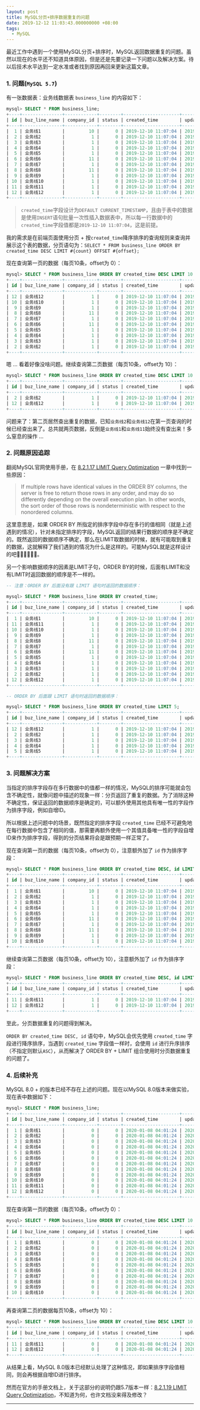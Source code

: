 ```yaml
---
layout: post
title: MySQL分页+排序数据重复的问题
date: 2019-12-12 11:03:43.000000000 +08:00
tags: 
  - MySQL
---
```


最近工作中遇到一个使用MySQL分页+排序时，MySQL返回数据重复的问题。虽然以现在的水平还不知道具体原因，但是还是先要记录一下问题以及解决方案。待以后技术水平达到一定水准或者找到原因再回来更新这篇文章。

### 1. 问题(`MySQL 5.7`)

有一张数据表：业务线数据表 `business_line` 的内容如下：

```sql
mysql> SELECT * FROM business_line;
+----+---------------+------------+--------+---------------------+---------------------+
| id | buz_line_name | company_id | status | created_time        | updated_time        |
+----+---------------+------------+--------+---------------------+---------------------+
|  1 | 业务线1        |         10 |      0 | 2019-12-10 11:07:04 | 2019-12-12 10:47:04 |
|  2 | 业务线2        |          1 |      0 | 2019-12-10 11:07:04 | 2019-12-12 11:41:21 |
|  3 | 业务线3        |          1 |      0 | 2019-12-10 11:07:04 | 2019-12-12 11:41:22 |
|  4 | 业务线4        |          1 |      0 | 2019-12-10 11:07:04 | 2019-12-12 11:41:23 |
|  5 | 业务线5        |          1 |      0 | 2019-12-10 11:07:04 | 2019-12-12 11:41:24 |
|  6 | 业务线6        |         11 |      0 | 2019-12-10 11:07:04 | 2019-12-12 11:41:25 |
|  7 | 业务线7        |          1 |      0 | 2019-12-10 11:07:04 | 2019-12-12 11:41:26 |
|  8 | 业务线8        |         11 |      0 | 2019-12-10 11:07:04 | 2019-12-12 11:41:27 |
|  9 | 业务线9        |          1 |      0 | 2019-12-10 11:07:04 | 2019-12-12 11:41:28 |
| 10 | 业务线10       |          1 |      0 | 2019-12-10 11:07:04 | 2019-12-12 11:41:30 |
| 11 | 业务线11       |          1 |      0 | 2019-12-10 11:07:04 | 2019-12-12 11:41:34 |
| 12 | 业务线12       |          1 |      0 | 2019-12-10 11:07:04 | 2019-12-12 11:41:37 |
+----+---------------+------------+--------+---------------------+---------------------+
```

>`created_time`字段设计为`DEFAULT CURRENT_TIMESTAMP`，且由于表中的数据是使用`INSERT`语句批量一次性插入数据表中，所以每一行数据中的`created_time`字段值都是`2019-12-10 11:07:04`，这是前提。

我的需求是在前端页面使用分页 + 按`created_time`降序排序的查询规则来查询并展示这个表的数据，分页语句为：`SELECT * FROM business_line ORDER BY created_time DESC LIMIT #{count} OFFSET #{offset};`

现在查询第一页的数据（每页10条，offset为 0）：

```sql
mysql> SELECT * FROM business_line ORDER BY created_time DESC LIMIT 10 OFFSET 0;
+----+---------------+------------+--------+---------------------+---------------------+
| id | buz_line_name | company_id | status | created_time        | updated_time        |
+----+---------------+------------+--------+---------------------+---------------------+
| 12 | 业务线12       |          1 |      0 | 2019-12-10 11:07:04 | 2019-12-12 11:41:37 |
| 10 | 业务线10       |          1 |      0 | 2019-12-10 11:07:04 | 2019-12-12 11:41:30 |
|  9 | 业务线9        |          1 |      0 | 2019-12-10 11:07:04 | 2019-12-12 11:41:28 |
|  8 | 业务线8        |         11 |      0 | 2019-12-10 11:07:04 | 2019-12-12 11:41:27 |
|  7 | 业务线7        |          1 |      0 | 2019-12-10 11:07:04 | 2019-12-12 11:41:26 |
|  6 | 业务线6        |         11 |      0 | 2019-12-10 11:07:04 | 2019-12-12 11:41:25 |
|  5 | 业务线5        |          1 |      0 | 2019-12-10 11:07:04 | 2019-12-12 11:41:24 |
|  4 | 业务线4        |          1 |      0 | 2019-12-10 11:07:04 | 2019-12-12 11:41:23 |
|  3 | 业务线3        |          1 |      0 | 2019-12-10 11:07:04 | 2019-12-12 11:41:22 |
|  2 | 业务线2        |          1 |      0 | 2019-12-10 11:07:04 | 2019-12-12 11:41:21 |
+----+---------------+------------+--------+---------------------+---------------------+
```

嗯 ... 看着好像没啥问题。继续查询第二页数据（每页10条，offset为 10）：

````sql
mysql> SELECT * FROM business_line ORDER BY created_time DESC LIMIT 10 OFFSET 10;
+----+---------------+------------+--------+---------------------+---------------------+
| id | buz_line_name | company_id | status | created_time        | updated_time        |
+----+---------------+------------+--------+---------------------+---------------------+
|  2 | 业务线2        |          1 |      0 | 2019-12-10 11:07:04 | 2019-12-12 11:41:21 |
| 12 | 业务线12       |          1 |      0 | 2019-12-10 11:07:04 | 2019-12-12 11:41:37 |
+----+---------------+------------+--------+---------------------+---------------------+
````

问题来了：第二页居然查出重复的数据，已知`业务线2`和`业务线12`在第一页查询的时候已经查出来了。总共就两页数据，反倒是`业务线1`和`业务线11`始终没有查出来！多么窒息的操作 ...

### 2. 问题原因追踪

翻阅MySQL官网使用手册，在 [8.2.1.17 LIMIT Query Optimization](https://dev.mysql.com/doc/refman/5.7/en/limit-optimization.html) 一章中找到一些原因：

>If multiple rows have identical values in the ORDER BY columns, the server is free to return those rows in any order, and may do so differently depending on the overall execution plan. In other words, the sort order of those rows is nondeterministic with respect to the nonordered columns.

这里意思是，如果 ORDER BY 所指定的排序字段中存在多行的值相同（就是上述遇到的情况），针对未指定排序的字段，MySQL返回的结果行数据的顺序是不确定的。既然返回的数据顺序不确定，那么在LIMIT取数据的时候，就有可能取到重复的数据，这就解释了我们遇到的情况为什么是这样的。可能MySQL就是这样设计的吧🤷‍♂️🤷‍♂️🤷‍♂️。

另一个影响数据顺序的因素是LIMIT子句，ORDER BY的时候，后面有LIMIT和没有LIMIT时返回数据的顺序是不一样的。

```sql
-- 注意：ORDER BY 后面没有跟 LIMIT 语句时返回的数据顺序：

mysql> SELECT * FROM business_line ORDER BY created_time;
+----+---------------+------------+--------+---------------------+---------------------+
| id | buz_line_name | company_id | status | created_time        | updated_time        |
+----+---------------+------------+--------+---------------------+---------------------+
|  1 | 业务线1        |         10 |      0 | 2019-12-10 11:07:04 | 2019-12-12 10:47:04 |
| 11 | 业务线11       |          1 |      0 | 2019-12-10 11:07:04 | 2019-12-12 11:41:34 |
| 10 | 业务线10       |          1 |      0 | 2019-12-10 11:07:04 | 2019-12-12 11:41:30 |
|  9 | 业务线9        |          1 |      0 | 2019-12-10 11:07:04 | 2019-12-12 11:41:28 |
|  8 | 业务线8        |         11 |      0 | 2019-12-10 11:07:04 | 2019-12-12 11:41:27 |
|  7 | 业务线7        |          1 |      0 | 2019-12-10 11:07:04 | 2019-12-12 11:41:26 |
|  6 | 业务线6        |         11 |      0 | 2019-12-10 11:07:04 | 2019-12-12 11:41:25 |
|  5 | 业务线5        |          1 |      0 | 2019-12-10 11:07:04 | 2019-12-12 11:41:24 |
|  4 | 业务线4        |          1 |      0 | 2019-12-10 11:07:04 | 2019-12-12 11:41:23 |
|  3 | 业务线3        |          1 |      0 | 2019-12-10 11:07:04 | 2019-12-12 11:41:22 |
|  2 | 业务线2        |          1 |      0 | 2019-12-10 11:07:04 | 2019-12-12 11:41:21 |
| 12 | 业务线12       |          1 |      0 | 2019-12-10 11:07:04 | 2019-12-12 11:41:37 |
+----+---------------+------------+--------+---------------------+---------------------+

-- ORDER BY 后面跟 LIMIT 语句时返回的数据顺序：

mysql> SELECT * FROM business_line ORDER BY created_time LIMIT 5;
+----+---------------+------------+--------+---------------------+---------------------+
| id | buz_line_name | company_id | status | created_time        | updated_time        |
+----+---------------+------------+--------+---------------------+---------------------+
| 12 | 业务线12       |          1 |      0 | 2019-12-10 11:07:04 | 2019-12-12 11:41:37 |
|  2 | 业务线2        |          1 |      0 | 2019-12-10 11:07:04 | 2019-12-12 11:41:21 |
|  3 | 业务线3        |          1 |      0 | 2019-12-10 11:07:04 | 2019-12-12 11:41:22 |
|  4 | 业务线4        |          1 |      0 | 2019-12-10 11:07:04 | 2019-12-12 11:41:23 |
|  5 | 业务线5        |          1 |      0 | 2019-12-10 11:07:04 | 2019-12-12 11:41:24 |
+----+---------------+------------+--------+---------------------+---------------------+
```

### 3. 问题解决方案

当指定的排序字段存在多行数据中的值都一样的情况，MySQL的排序可能就会包含不确定性，就像问题中描述的现象一样：分页返回了重复的数据。为了消除这种不确定性，保证返回的数据顺序是确定的，可以额外使用其他具有唯一性的字段作为排序字段，例如自增ID。

所以根据上述问题中的场景，既然指定的排序字段 `created_time` 已经不可避免地在每行数据中包含了相同的值，那需要再额外使用一个其值具备唯一性的字段自增ID来作为排序字段，得到的分页结果将会是跟预期一样正常了。

现在查询第一页的数据（每页10条，offset为 0），注意额外加了 `id` 作为排序字段：

```sql
mysql> SELECT * FROM business_line ORDER BY created_time DESC, id LIMIT 10 OFFSET 0;
+----+---------------+------------+--------+---------------------+---------------------+
| id | buz_line_name | company_id | status | created_time        | updated_time        |
+----+---------------+------------+--------+---------------------+---------------------+
|  1 | 业务线1        |         10 |      0 | 2019-12-10 11:07:04 | 2019-12-12 10:47:04 |
|  2 | 业务线2        |          1 |      0 | 2019-12-10 11:07:04 | 2019-12-12 11:41:21 |
|  3 | 业务线3        |          1 |      0 | 2019-12-10 11:07:04 | 2019-12-12 11:41:22 |
|  4 | 业务线4        |          1 |      0 | 2019-12-10 11:07:04 | 2019-12-12 11:41:23 |
|  5 | 业务线5        |          1 |      0 | 2019-12-10 11:07:04 | 2019-12-12 11:41:24 |
|  6 | 业务线6        |         11 |      0 | 2019-12-10 11:07:04 | 2019-12-12 11:41:25 |
|  7 | 业务线7        |          1 |      0 | 2019-12-10 11:07:04 | 2019-12-12 11:41:26 |
|  8 | 业务线8        |         11 |      0 | 2019-12-10 11:07:04 | 2019-12-12 11:41:27 |
|  9 | 业务线9        |          1 |      0 | 2019-12-10 11:07:04 | 2019-12-12 11:41:28 |
| 10 | 业务线10       |          1 |      0 | 2019-12-10 11:07:04 | 2019-12-12 11:41:30 |
+----+---------------+------------+--------+---------------------+---------------------+
```

继续查询第二页数据（每页10条，offset为 10），注意额外加了 `id` 作为排序字段：

```sql
mysql> SELECT * FROM business_line ORDER BY created_time DESC, id LIMIT 10 OFFSET 10;
+----+---------------+------------+--------+---------------------+---------------------+
| id | buz_line_name | company_id | status | created_time        | updated_time        |
+----+---------------+------------+--------+---------------------+---------------------+
| 11 | 业务线11       |          1 |      0 | 2019-12-10 11:07:04 | 2019-12-12 11:41:34 |
| 12 | 业务线12       |          1 |      0 | 2019-12-10 11:07:04 | 2019-12-12 11:41:37 |
+----+---------------+------------+--------+---------------------+---------------------+
```

至此，分页数据重复的问题得到解决。

`ORDER BY created_time DESC, id` 语句中，MySQL会优先使用 `created_time` 字段进行降序排序，当遇到 `created_time` 字段值一样时，会使用 `id` 进行升序排序（不指定则默认`ASC`），从而解决了 ORDER BY + LIMIT 组合使用时分页数据重复的问题了。

### 4. 后续补充

MySQL 8.0 + 的版本已经不存在上述的问题。现在以MySQL 8.0版本来做实验，现在表中数据如下：

```sql
mysql> SELECT * FROM business_line;
+----+---------------+------------+--------+---------------------+---------------------+
| id | buz_line_name | company_id | status | created_time        | updated_time        |
+----+---------------+------------+--------+---------------------+---------------------+
|  1 | 业务线1        |          0 |      0 | 2020-01-08 04:01:24 | 2020-01-08 04:01:24 |
|  2 | 业务线2        |          0 |      0 | 2020-01-08 04:01:24 | 2020-01-08 04:01:24 |
|  3 | 业务线3        |          0 |      0 | 2020-01-08 04:01:24 | 2020-01-08 04:01:24 |
|  4 | 业务线4        |          0 |      0 | 2020-01-08 04:01:24 | 2020-01-08 04:01:24 |
|  5 | 业务线5        |          0 |      0 | 2020-01-08 04:01:24 | 2020-01-08 04:01:24 |
|  6 | 业务线6        |          0 |      0 | 2020-01-08 04:01:24 | 2020-01-08 04:01:24 |
|  7 | 业务线7        |          0 |      0 | 2020-01-08 04:01:24 | 2020-01-08 04:01:24 |
|  8 | 业务线8        |          0 |      0 | 2020-01-08 04:01:24 | 2020-01-08 04:01:24 |
|  9 | 业务线9        |          0 |      0 | 2020-01-08 04:01:24 | 2020-01-08 04:01:24 |
| 10 | 业务线10       |          0 |      0 | 2020-01-08 04:01:24 | 2020-01-08 04:01:24 |
| 11 | 业务线11       |          0 |      0 | 2020-01-08 04:01:24 | 2020-01-08 04:01:24 |
| 12 | 业务线12       |          0 |      0 | 2020-01-08 04:01:24 | 2020-01-08 04:01:24 |
+----+---------------+------------+--------+---------------------+---------------------+
```

现在查询第一页的数据（每页10条，offset为 0）：

```sql
mysql> SELECT * FROM business_line ORDER BY created_time DESC LIMIT 10 OFFSET 0;
+----+---------------+------------+--------+---------------------+---------------------+
| id | buz_line_name | company_id | status | created_time        | updated_time        |
+----+---------------+------------+--------+---------------------+---------------------+
|  1 | 业务线1        |          0 |      0 | 2020-01-08 04:01:24 | 2020-01-08 04:01:24 |
|  2 | 业务线2        |          0 |      0 | 2020-01-08 04:01:24 | 2020-01-08 04:01:24 |
|  3 | 业务线3        |          0 |      0 | 2020-01-08 04:01:24 | 2020-01-08 04:01:24 |
|  4 | 业务线4        |          0 |      0 | 2020-01-08 04:01:24 | 2020-01-08 04:01:24 |
|  5 | 业务线5        |          0 |      0 | 2020-01-08 04:01:24 | 2020-01-08 04:01:24 |
|  6 | 业务线6        |          0 |      0 | 2020-01-08 04:01:24 | 2020-01-08 04:01:24 |
|  7 | 业务线7        |          0 |      0 | 2020-01-08 04:01:24 | 2020-01-08 04:01:24 |
|  8 | 业务线8        |          0 |      0 | 2020-01-08 04:01:24 | 2020-01-08 04:01:24 |
|  9 | 业务线9        |          0 |      0 | 2020-01-08 04:01:24 | 2020-01-08 04:01:24 |
| 10 | 业务线10       |          0 |      0 | 2020-01-08 04:01:24 | 2020-01-08 04:01:24 |
+----+---------------+------------+--------+---------------------+---------------------+
```

再查询第二页的数据每页10条，offset为 10）：
```sql
mysql> SELECT * FROM business_line ORDER BY created_time DESC LIMIT 10 OFFSET 10;
+----+---------------+------------+--------+---------------------+---------------------+
| id | buz_line_name | company_id | status | created_time        | updated_time        |
+----+---------------+------------+--------+---------------------+---------------------+
| 11 | 业务线11       |          0 |      0 | 2020-01-08 04:01:24 | 2020-01-08 04:01:24 |
| 12 | 业务线12       |          0 |      0 | 2020-01-08 04:01:24 | 2020-01-08 04:01:24 |
+----+---------------+------------+--------+---------------------+---------------------+
```

从结果上看，MySQL 8.0版本已经默认处理了这种情况，即如果排序字段值相同，则会再根据自增ID进行排序。

然而在官方的手册文档上，关于这部分的说明仍跟5.7版本一样：[8.2.1.19 LIMIT Query Optimization](https://dev.mysql.com/doc/refman/8.0/en/limit-optimization.html)，不知道为何，也许文档没来得及修改？

<hr />
